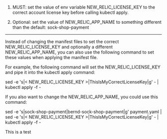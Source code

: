 1. MUST: set the value of env variable NEW_RELIC_LICENSE_KEY to the correct account license key before calling kubectl apply.

2. Optional: set the value of NEW_RELIC_APP_NAME to something different than the default: sock-shop-payment

--------------------------

Instead of changing the manifest files to set the correct NEW_RELIC_LICENSE_KEY and optionally a different NEW_RELIC_APP_NAME, you can also use the following command to set these values when applying the manifest file.

For example, the following command will set the NEW_RELIC_LICENSE_KEY and pipe it into the kubectl apply command:

sed -e 's|< NEW_RELIC_LICENSE_KEY >|ThisIsMyCorrectLicenseKey|g' - | kubectl apply -f -

If you also want to change the NEW_RELIC_APP_NAME, you could use this command:

sed -e 's|sock-shop-payment|bernd-sock-shop-payment|g' payment.yaml | sed -e 's|< NEW_RELIC_LICENSE_KEY >|ThisIsMyCorrectLicenseKey|g' - | kubectl apply -f -

This is a test
